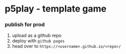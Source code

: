 # p5play - template game

### publish for prod

1. upload as a github repo
2. deploy with `github pages`
3. head over to `https://<username>.github.io/<repo>/`

